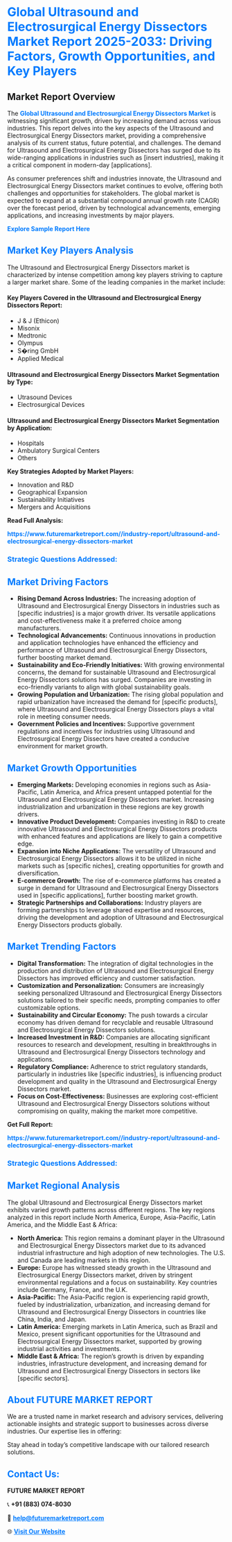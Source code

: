 <h1 style="color: #007BFF;">Global Ultrasound and Electrosurgical Energy Dissectors Market Report 2025-2033: Driving Factors, Growth Opportunities, and Key Players</h1>

<section id="overview">
<h2>Market Report Overview</h2>
<p>The <a href="https://www.futuremarketreport.com//industry-report/ultrasound-and-electrosurgical-energy-dissectors-market" style="color: #007BFF; text-decoration: none;"><strong>Global Ultrasound and Electrosurgical Energy Dissectors Market</strong></a> is witnessing significant growth, driven by increasing demand across various industries. This report delves into the key aspects of the Ultrasound and Electrosurgical Energy Dissectors market, providing a comprehensive analysis of its current status, future potential, and challenges. The demand for Ultrasound and Electrosurgical Energy Dissectors has surged due to its wide-ranging applications in industries such as [insert industries], making it a critical component in modern-day [applications].</p>
<p>As consumer preferences shift and industries innovate, the Ultrasound and Electrosurgical Energy Dissectors market continues to evolve, offering both challenges and opportunities for stakeholders. The global market is expected to expand at a substantial compound annual growth rate (CAGR) over the forecast period, driven by technological advancements, emerging applications, and increasing investments by major players.</p>
</section>

<section id="overview">
<p><a href="https://www.futuremarketreport.com//request-sample/reportId=79226" style="color: #007BFF; text-decoration: none;"><strong>Explore Sample Report Here</strong></a></p>
</section>

<section id="key-players">
<h2 style="color: #007BFF;">Market Key Players Analysis</h2>
<p>The Ultrasound and Electrosurgical Energy Dissectors market is characterized by intense competition among key players striving to capture a larger market share. Some of the leading companies in the market include:</p>
<h4>Key Players Covered in the Ultrasound and Electrosurgical Energy Dissectors Report:</h4>
<ul><li>J &amp; J (Ethicon)</li><li>Misonix</li><li>Medtronic</li><li>Olympus</li><li>S�ring GmbH</li><li>Applied Medical</li></ul>
<h4>Ultrasound and Electrosurgical Energy Dissectors Market Segmentation by Type:</h4>
<ul><li>Utrasound Devices</li><li>Electrosurgical Devices</li></ul>

<h4>Ultrasound and Electrosurgical Energy Dissectors Market Segmentation by Application:</h4>
<ul><li>Hospitals</li><li>Ambulatory Surgical Centers</li><li>Others</li></ul>
<p><strong>Key Strategies Adopted by Market Players:</strong></p>
<ul>
<li>Innovation and R&D</li>
<li>Geographical Expansion</li>
<li>Sustainability Initiatives</li>
<li>Mergers and Acquisitions</li>
</ul>
</section>

<section>
<p><strong>Read Full Analysis: </strong></p><a href="https://www.futuremarketreport.com//industry-report/ultrasound-and-electrosurgical-energy-dissectors-market" style="color: #007BFF; text-decoration: none;"><strong>https://www.futuremarketreport.com//industry-report/ultrasound-and-electrosurgical-energy-dissectors-market</strong></a>
<h3 style="color: #007BFF;">Strategic Questions Addressed:</h3>
</section>

<section id="driving-factors">
<h2 style="color: #007BFF;">Market Driving Factors</h2>
<ul>
<li><strong>Rising Demand Across Industries:</strong> The increasing adoption of Ultrasound and Electrosurgical Energy Dissectors in industries such as [specific industries] is a major growth driver. Its versatile applications and cost-effectiveness make it a preferred choice among manufacturers.</li>
<li><strong>Technological Advancements:</strong> Continuous innovations in production and application technologies have enhanced the efficiency and performance of Ultrasound and Electrosurgical Energy Dissectors, further boosting market demand.</li>
<li><strong>Sustainability and Eco-Friendly Initiatives:</strong> With growing environmental concerns, the demand for sustainable Ultrasound and Electrosurgical Energy Dissectors solutions has surged. Companies are investing in eco-friendly variants to align with global sustainability goals.</li>
<li><strong>Growing Population and Urbanization:</strong> The rising global population and rapid urbanization have increased the demand for [specific products], where Ultrasound and Electrosurgical Energy Dissectors plays a vital role in meeting consumer needs.</li>
<li><strong>Government Policies and Incentives:</strong> Supportive government regulations and incentives for industries using Ultrasound and Electrosurgical Energy Dissectors have created a conducive environment for market growth.</li>
</ul>
</section>

<section id="growth-opportunities">
<h2 style="color: #007BFF;">Market Growth Opportunities</h2>
<ul>
<li><strong>Emerging Markets:</strong> Developing economies in regions such as Asia-Pacific, Latin America, and Africa present untapped potential for the Ultrasound and Electrosurgical Energy Dissectors market. Increasing industrialization and urbanization in these regions are key growth drivers.</li>
<li><strong>Innovative Product Development:</strong> Companies investing in R&D to create innovative Ultrasound and Electrosurgical Energy Dissectors products with enhanced features and applications are likely to gain a competitive edge.</li>
<li><strong>Expansion into Niche Applications:</strong> The versatility of Ultrasound and Electrosurgical Energy Dissectors allows it to be utilized in niche markets such as [specific niches], creating opportunities for growth and diversification.</li>
<li><strong>E-commerce Growth:</strong> The rise of e-commerce platforms has created a surge in demand for Ultrasound and Electrosurgical Energy Dissectors used in [specific applications], further boosting market growth.</li>
<li><strong>Strategic Partnerships and Collaborations:</strong> Industry players are forming partnerships to leverage shared expertise and resources, driving the development and adoption of Ultrasound and Electrosurgical Energy Dissectors products globally.</li>
</ul>
</section>

<section id="trending-factors">
<h2 style="color: #007BFF;">Market Trending Factors</h2>
<ul>
<li><strong>Digital Transformation:</strong> The integration of digital technologies in the production and distribution of Ultrasound and Electrosurgical Energy Dissectors has improved efficiency and customer satisfaction.</li>
<li><strong>Customization and Personalization:</strong> Consumers are increasingly seeking personalized Ultrasound and Electrosurgical Energy Dissectors solutions tailored to their specific needs, prompting companies to offer customizable options.</li>
<li><strong>Sustainability and Circular Economy:</strong> The push towards a circular economy has driven demand for recyclable and reusable Ultrasound and Electrosurgical Energy Dissectors solutions.</li>
<li><strong>Increased Investment in R&D:</strong> Companies are allocating significant resources to research and development, resulting in breakthroughs in Ultrasound and Electrosurgical Energy Dissectors technology and applications.</li>
<li><strong>Regulatory Compliance:</strong> Adherence to strict regulatory standards, particularly in industries like [specific industries], is influencing product development and quality in the Ultrasound and Electrosurgical Energy Dissectors market.</li>
<li><strong>Focus on Cost-Effectiveness:</strong> Businesses are exploring cost-efficient Ultrasound and Electrosurgical Energy Dissectors solutions without compromising on quality, making the market more competitive.</li>
</ul>
</section>

<section>
<p><strong>Get Full Report: </strong></p><a href="https://www.futuremarketreport.com//industry-report/ultrasound-and-electrosurgical-energy-dissectors-market" style="color: #007BFF; text-decoration: none;"><strong>https://www.futuremarketreport.com//industry-report/ultrasound-and-electrosurgical-energy-dissectors-market</strong></a>
<h3 style="color: #007BFF;">Strategic Questions Addressed:</h3>
</section>


<section id="regional-analysis">
<h2 style="color: #007BFF;">Market Regional Analysis</h2>
<p>The global Ultrasound and Electrosurgical Energy Dissectors market exhibits varied growth patterns across different regions. The key regions analyzed in this report include North America, Europe, Asia-Pacific, Latin America, and the Middle East & Africa:</p>
<ul>
<li><strong>North America:</strong> This region remains a dominant player in the Ultrasound and Electrosurgical Energy Dissectors market due to its advanced industrial infrastructure and high adoption of new technologies. The U.S. and Canada are leading markets in this region.</li>
<li><strong>Europe:</strong> Europe has witnessed steady growth in the Ultrasound and Electrosurgical Energy Dissectors market, driven by stringent environmental regulations and a focus on sustainability. Key countries include Germany, France, and the U.K.</li>
<li><strong>Asia-Pacific:</strong> The Asia-Pacific region is experiencing rapid growth, fueled by industrialization, urbanization, and increasing demand for Ultrasound and Electrosurgical Energy Dissectors in countries like China, India, and Japan.</li>
<li><strong>Latin America:</strong> Emerging markets in Latin America, such as Brazil and Mexico, present significant opportunities for the Ultrasound and Electrosurgical Energy Dissectors market, supported by growing industrial activities and investments.</li>
<li><strong>Middle East & Africa:</strong> The region’s growth is driven by expanding industries, infrastructure development, and increasing demand for Ultrasound and Electrosurgical Energy Dissectors in sectors like [specific sectors].</li>
</ul>
</section>

<footer>
<h2 style="color: #007BFF;">About FUTURE MARKET REPORT</h2>
<p>We are a trusted name in market research and advisory services, delivering actionable insights and strategic support to businesses across diverse industries. Our expertise lies in offering:</p>

<p>Stay ahead in today’s competitive landscape with our tailored research solutions.</p>

<h2 style="color: #007BFF;">Contact Us:</h2>
<p><strong>FUTURE MARKET REPORT</strong></p>
<p>📞 <strong>+91 (883) 074-8030</strong></p>
<p>📧 <strong><a href="mailto:help@futuremarketreport.com" style="color: #007BFF;">help@futuremarketreport.com</a></strong></p>
<p>🌐 <strong><a href="https://www.futuremarketreport.com/" style="color: #007BFF;">Visit Our Website</a></strong></p>
</footer>